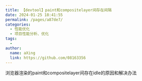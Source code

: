 ```yaml
---
title: 【devtool】paint和compositelayer间存在间隔
date: 2024-01-25 18:41:55
permalink: /pages/a87de7/
categories:
  - 性能优化
  - 项目性能分析、优化
tags:
  - 
author: 
  name: aXing
  link: https://github.com/08163356
---
```


浏览器渲染的paint和compositelayer间存在idle的原因和解决办法